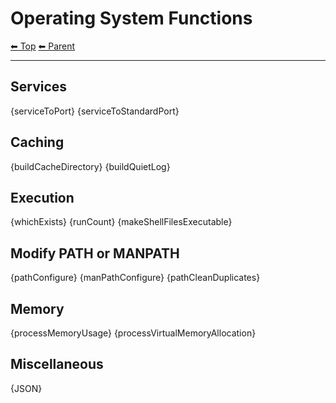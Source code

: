 # Operating System Functions

<!-- TEMPLATE header 2 -->
[⬅ Top](index.md) [⬅ Parent ](../index.md)
<hr />

## Services

{serviceToPort}
{serviceToStandardPort}

## Caching

{buildCacheDirectory}
{buildQuietLog}

## Execution

{whichExists}
{runCount}
{makeShellFilesExecutable}

## Modify PATH or MANPATH

{pathConfigure}
{manPathConfigure}
{pathCleanDuplicates}

## Memory

{processMemoryUsage}
{processVirtualMemoryAllocation}

## Miscellaneous

{JSON}
